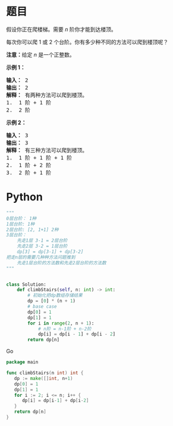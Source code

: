 # 题目

<p>假设你正在爬楼梯。需要 <em>n</em>&nbsp;阶你才能到达楼顶。</p>

<p>每次你可以爬 1 或 2 个台阶。你有多少种不同的方法可以爬到楼顶呢？</p>

<p><strong>注意：</strong>给定 <em>n</em> 是一个正整数。</p>

<p><strong>示例 1：</strong></p>

<pre><strong>输入：</strong> 2
<strong>输出：</strong> 2
<strong>解释：</strong> 有两种方法可以爬到楼顶。
1.  1 阶 + 1 阶
2.  2 阶</pre>

<p><strong>示例 2：</strong></p>

<pre><strong>输入：</strong> 3
<strong>输出：</strong> 3
<strong>解释：</strong> 有三种方法可以爬到楼顶。
1.  1 阶 + 1 阶 + 1 阶
2.  1 阶 + 2 阶
3.  2 阶 + 1 阶
</pre>

# Python

```python
"""
0层台阶： 1种
1层台阶: 1种
2层台阶: [2, 1+1] 2种
3层台阶：
    先走1层 3-1 = 2层台阶
    先走2层 3-2 = 1层台阶
    dp[3] = dp[3-1] + dp[3-2]
把走n层的需要几种种方法问题推到
    先走1层台阶的方法数和先走2层台阶的方法数
"""


class Solution:
    def climbStairs(self, n: int) -> int:
        # 初始化把dp数组存储结果
        dp = [0] * (n + 1)
        # base case
        dp[0] = 1
        dp[1] = 1
        for i in range(2, n + 1):
            # n阶 = n-1阶 + n-2阶
            dp[i] = dp[i - 1] + dp[i - 2]
        return dp[n]
```

Go

```go
package main

func climbStairs(n int) int {
   dp := make([]int, n+1)
   dp[0] = 1
   dp[1] = 1
   for i := 2; i <= n; i++ {
      dp[i] = dp[i-1] + dp[i-2]
   }
   return dp[n]
}
```